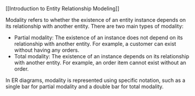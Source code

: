 [[Introduction to Entity Relationship Modeling]]

Modality refers to whether the existence of an entity instance depends on its relationship with another entity. There are two main types of modality:

- Partial modality: The existence of an instance does not depend on its relationship with another entity. For example, a customer can exist without having any orders.
- Total modality: The existence of an instance depends on its relationship with another entity. For example, an order item cannot exist without an order.

In ER diagrams, modality is represented using specific notation, such as a single bar for partial modality and a double bar for total modality.
